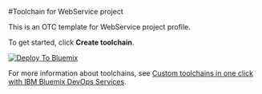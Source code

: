 #Toolchain for WebService project

This is an OTC template for WebService project profile.

To get started, click **Create toolchain**.

[![Deploy To Bluemix](https://new-console.ng.bluemix.net/devops/graphics/create_toolchain_button.png)](https://console.ibmgbs.in-south.bluemix.net/devops/setup/deploy?repository=https%3A%2F%2Fgithub.com%2Fdimikhan%2FPL_WebApp_OTCT&referer=https%3A%2F%2Fgithub.com%2Fdimikhan%2FPL_WebApp_OTCT)

For more information about toolchains, see [Custom toolchains in one click with IBM Bluemix DevOps Services](https://developer.ibm.com/devops-services/2016/06/16/open-toolchain-with-ibm-bluemix-devops-services/).
